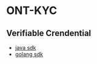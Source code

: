 # ONT-KYC

## Verifiable Crendential

- [java sdk](https://github.com/ontio/ontology-java-sdk/tree/master/src/main/java/com/github/ontio/ontid)
- [golang sdk](https://github.com/ontio/ontology-go-sdk#26-credential-api)
